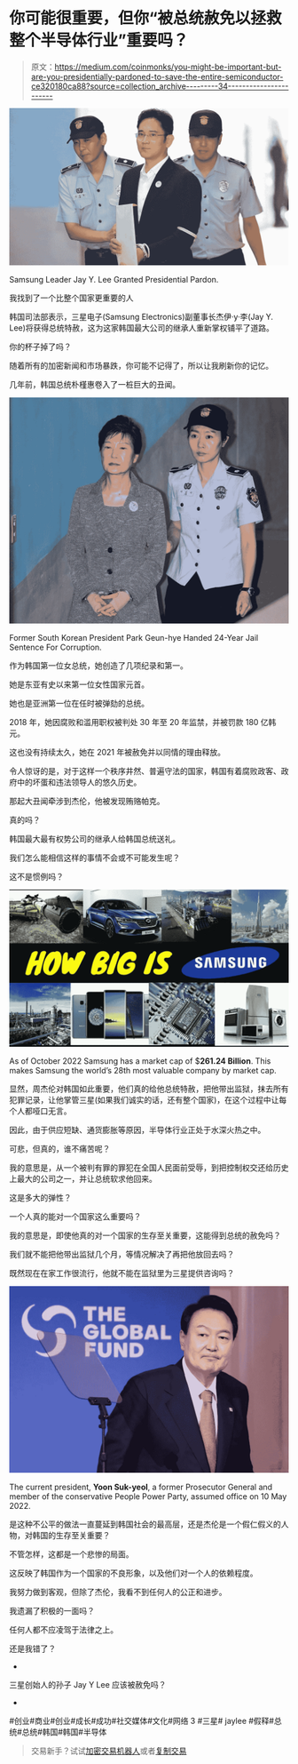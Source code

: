 # 你可能很重要，但你“被总统赦免以拯救整个半导体行业”重要吗？

> 原文：<https://medium.com/coinmonks/you-might-be-important-but-are-you-presidentially-pardoned-to-save-the-entire-semiconductor-ce320180ca88?source=collection_archive---------34----------------------->

![](img/21b01b48c89422b2b4fd3fc82df50238.png)

Samsung Leader Jay Y. Lee Granted Presidential Pardon.

我找到了一个比整个国家更重要的人

韩国司法部表示，三星电子(Samsung Electronics)副董事长杰伊·y·李(Jay Y. Lee)将获得总统特赦，这为这家韩国最大公司的继承人重新掌权铺平了道路。

你的杯子掉了吗？

随着所有的加密新闻和市场暴跌，你可能不记得了，所以让我刷新你的记忆。

几年前，韩国总统朴槿惠卷入了一桩巨大的丑闻。

![](img/ca8a14c77fa8a7687b5a6aaf1cf746ef.png)

Former South Korean President Park Geun-hye Handed 24-Year Jail Sentence For Corruption.

作为韩国第一位女总统，她创造了几项纪录和第一。

她是东亚有史以来第一位女性国家元首。

她也是亚洲第一位在任时被弹劾的总统。

2018 年，她因腐败和滥用职权被判处 30 年至 20 年监禁，并被罚款 180 亿韩元。

这也没有持续太久，她在 2021 年被赦免并以同情的理由释放。

令人惊讶的是，对于这样一个秩序井然、普遍守法的国家，韩国有着腐败政客、政府中的坏蛋和违法领导人的悠久历史。

那起大丑闻牵涉到杰伦，他被发现贿赂帕克。

真的吗？

韩国最大最有权势公司的继承人给韩国总统送礼。

我们怎么能相信这样的事情不会或不可能发生呢？

这不是惯例吗？

![](img/148bc5bed2be34c1b20596c074bc00e9.png)

As of October 2022 Samsung has a market cap of $**261.24 Billion**. This makes Samsung the world’s 28th most valuable company by market cap.

显然，周杰伦对韩国如此重要，他们真的给他总统特赦，把他带出监狱，抹去所有犯罪记录，让他掌管三星(如果我们诚实的话，还有整个国家)，在这个过程中让每个人都哑口无言。

因此，由于供应短缺、通货膨胀等原因，半导体行业正处于水深火热之中。

可悲，但真的，谁不痛苦呢？

我的意思是，从一个被判有罪的罪犯在全国人民面前受辱，到把控制权交还给历史上最大的公司之一，并让总统软求他回来。

这是多大的弹性？

一个人真的能对一个国家这么重要吗？

我的意思是，即使他真的对一个国家的生存至关重要，这能得到总统的赦免吗？

我们就不能把他带出监狱几个月，等情况解决了再把他放回去吗？

既然现在在家工作很流行，他就不能在监狱里为三星提供咨询吗？

![](img/312f8819ffe0234e521d7f08683fe3af.png)

The current president, **Yoon Suk-yeol**, a former Prosecutor General and member of the conservative People Power Party, assumed office on 10 May 2022.

是这种不公平的做法一直蔓延到韩国社会的最高层，还是杰伦是一个假仁假义的人物，对韩国的生存至关重要？

不管怎样，这都是一个悲惨的局面。

这反映了韩国作为一个国家的不良形象，以及他们对一个人的依赖程度。

我努力做到客观，但除了杰伦，我看不到任何人的公正和进步。

我遗漏了积极的一面吗？

任何人都不应凌驾于法律之上。

还是我错了？

-

三星创始人的孙子 Jay Y Lee 应该被赦免吗？

-

#创业#商业#创业#成长#成功#社交媒体#文化#网络 3 #三星# jaylee #假释#总统#总统#韩国#韩国#半导体

> 交易新手？试试[加密交易机器人](/coinmonks/crypto-trading-bot-c2ffce8acb2a)或者[复制交易](/coinmonks/top-10-crypto-copy-trading-platforms-for-beginners-d0c37c7d698c)